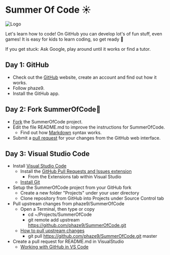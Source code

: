 # Summer Of Code ☀️

![Logo](https://github.com/phaze9/SummerOfCode/blob/master/SummerOfCode.png?raw=true)

Let's learn how to code! On GitHub you can develop lot's of fun stuff, even games! It is easy for kids to learn coding, so get ready 🚀

If you get stuck: Ask Google, play around until it works or find a tutor.

## Day 1: GitHub

- Check out the [GitHub](https://github.com) website, create an account and find out how it works. 
- Follow phaze9.
- Install the GitHub app.

## Day 2: Fork SummerOfCode🍴

- [Fork](https://help.github.com/en/github/getting-started-with-github/fork-a-repo) the SummerOfCode project.
- Edit the file README.md to improve the instructions for SummerOfCode. 
  -  Find out how [Markdown](https://guides.github.com/features/mastering-markdown/) syntax works.
- Submit a [pull request](https://help.github.com/en/github/collaborating-with-issues-and-pull-requests/creating-a-pull-request-from-a-fork) for your changes from the GitHub web interface.

## Day 3: Visual Studio Code
- Install [Visual Studio Code](https://code.visualstudio.com/)
  - Install the [GitHub Pull Requests and Issues extension](https://marketplace.visualstudio.com/items?itemName=GitHub.vscode-pull-request-github)
    - From the Extensions tab within Visual Studio
  - [Install Git](https://git-scm.com/download/)
- Setup the SummerOfCode project from your GitHub fork
  - Create a new folder "Projects" under your user directory
  - Clone repository from GitHub into Projects under Source Control tab
- Pull upstream changes from phaze9/SummerOfCode
  - Open a Terminal, then type or copy
    - cd ~/Projects/SummerOfCode 
    - git remote add upstream https://github.com/phaze9/SummerOfCode.git
  - [How to pull upstream changes](https://help.github.com/en/github/collaborating-with-issues-and-pull-requests/merging-an-upstream-repository-into-your-fork)
    - git pull https://github.com/phaze9/SummerOfCode.git master
- Create a pull request for README.md in VisualStudio 
  - [Working with GitHub in VS Code](https://code.visualstudio.com/docs/editor/github)
